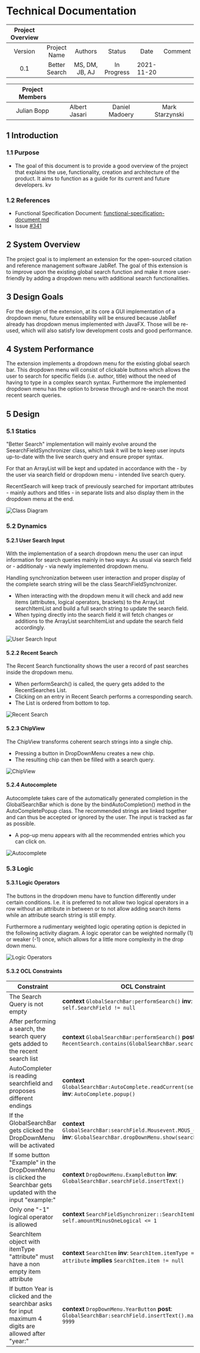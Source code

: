 # Technical Documentation

| Project Overview  | | | | | |
| :---: | :---: | :---: | :---: | :---: | :---: |
| Version | Project Name | Authors | Status | Date | Comment |
| 0.1 | Better Search | MS, DM, JB, AJ | In Progress | 2021-11-20 | |

| Project Members | | | |
| :---: | :---: | :---: | :---: |
| Julian Bopp | Albert Jasari | Daniel Madoery | Mark Starzynski



## 1 Introduction

### 1.1 Purpose
- The goal of this document is to provide a good overview of the project that explains the use, functionality, creation and architecture of the product. It aims to function as a guide for its current and future developers.
kv
### 1.2 References
- Functional Specification Document: [functional-specification-document.md](https://github.com/josphstar/jabref/blob/designdoc/docs/sweng/functional-specification-document.md)
- Issue [#341](https://github.com/koppor/jabref/issues/341)

## 2 System Overview
<!-- Hier sollte eine kurze Übersicht über das System gegeben werden. Das Ziel dieses Abschnitts ist, dass der Leser weiss, was entwickelt wird. Also zum Beispiel sollte man erwähnen, dass es sich um eine Erweiterung für Ganttproject handelt, und was das Ziel dieser Erweiterung ist. -->
The project goal is to implement an extension for the open-sourced citation and reference management software JabRef. The goal of this extension is to improve upon the existing global search function and make it more user-friendly by adding a dropdown menu with additional search functionalities.

## 3 Design Goals
<!-- Es gibt kein absolutes Mass für gutes oder schlechtes Design. Das Design ist nur gut oder schlecht bezüglich den Anforderungen der Stakeholder. Hier sollten die Ziele/Anforderungen kurz beschrieben werden. Beispiele sind:

Das Design soll künftige Erweiterbarkeit gewährleisten
Das Design soll zu minimalen Entwicklungszeit/Kosten führen
Das Design soll maximale Performance gewährleisten
… -->
For the design of the extension, at its core a GUI implementation of a dropdown menu, future extensability will be ensured because JabRef already has dropdown menus implemented with JavaFX. Those will be re-used, which will also satisfy low development costs and good performance.

## 4 System Performance
<!-- Um die Designlösung die nachfolgend beschrieben wird einzuführen, sollten an dieser Stelle nochmals das gewünschte Verhalten des Systems (abgeleitet aus dem Pflichtenheft) kurz beschrieben werden. Idealerweise sollte hier genügend Information gegeben werden, so dass man die Diagramme und Spezifikationen die im nächsten Abschnitt beschrieben werden verstehen kann, ohne zuvor das Pflichtenheft im Detail gelesen zu haben. -->
The extension implements a dropdown menu for the existing global search bar. This dropdown menu will consist of clickable buttons which allows the user to search for specific fields (i.e. author, title) without the need of having to type in a complex search syntax. Furthermore the implemented dropdown menu has the option to browse through and re-search the most recent search queries.

## 5 Design
<!-- An dieser Stelle wird nun das eigentliche Softwaredesign (die technische Lösung) beschrieben. In grösseren Systemen wird typischerweise zwischen High-level Design (Architektur) sowie Mid-level Design (UML Klassen- und Sequenzdiagramme) sowie Detaildesign (Detaillierte Beschreibung von einigen Schlüsselklassen) unterschieden. Für diese kleine Änderung, muss diese Unterscheidung aber nicht gemacht werden. Jedoch wollen wir explizit zwischen Statik, Dynamik und Logik zu unterscheiden. -->


### 5.1 Statics
<!-- An dieser Stelle sollten die statischen Aspekte, zum Beispiel mit Hilfe von UML Klassendiagrammen oder Paketdiagrammen beschrieben werden. -->
"Better Search" implementation will mainly evolve around the SeearchFieldSynchronizer class, which task it will be to keep user inputs up-to-date with the live search query and ensure proper syntax.

For that an ArrayList will be kept and updated in accordance with the - by the user via search field or dropdown menu - intended live search query.

RecentSearch will keep track of previously searched for important attributes - mainly authors and titles - in separate lists and also display them in the dropdown menu at the end.

![Class Diagram](/docs/sweng/diagrams/class-diagram-withLegend.png "class-diagram.png")

### 5.2 Dynamics
<!-- An dieser Stelle sollten die dynamische Aspekte, zum Beispiel mit Hilfe von UML Sequenz/Kollaborationsdiagrammen, oder Akivitätsdiagrammen beschrieben werden. -->
#### 5.2.1 User Search Input
With the implementation of a search dropdown menu the user can input information for search queries mainly in two ways: As usual via search field or - additionaly - via newly implemented dropdown menu. 

Handling synchronization between user interaction and proper display of the complete search string will be the class SearchFieldSynchronizer. 
- When interacting with the dropdown menu it will check and add new items (attributes, logical operators, brackets) to the ArrayList searchItemList and build a full search string to update the search field.
- When typing directly into the search field it will fetch changes or additions to the ArrayList searchItemList and update the search field accordingly. 

![User Search Input](/docs/sweng/diagrams/user-search-input.png "user-search-input.png")

#### 5.2.2 Recent Search

The Recent Search functionality shows the user a record of past searches inside the dropdown menu.

- When performSearch() is called, the query gets added to the RecentSearches List.
- Clicking on an entry in Recent Search performs a corresponding search.
- The List is ordered from bottom to top.

![Recent Search](/docs/sweng/diagrams/recent-search.png "recent-search.png")

#### 5.2.3 ChipView

The ChipView transforms coherent search strings into a single chip.

- Pressing a button in DropDownMenu creates a new chip.
- The resulting chip can then be filled with a search query.

![ChipView](/docs/sweng/diagrams/chip-view.png "chip-view.png")

#### 5.2.4 Autocomplete

Autocomplete takes care of the automatically generated completion in the GlobalSearchBar which is done by the bindAutoCompletion() method in the AutoCompletePopup class. 
The recommended strings are linked together and can thus be accepted or ignored by the user.
The input is tracked as far as possible.

- A pop-up menu appears with all the recommended entries which you can click on.

![Autocomplete](/docs/sweng/diagrams/autocomplete.png "autocomplete.png")

### 5.3 Logic
<!-- An dieser Stelle können noch logische Aspekte, wie zum Beispiel logische Einschränkungen spezifiziert werden. Hierzu kann zum Beispiel OCL verwendet werden. -->
#### 5.3.1 Logic Operators
The buttons in the dropdown menu have to function differently under certain conditions. I.e. it is preferred to not allow two logical operators in a row without an attribute in between or to not allow adding search items while an attribute search string is still empty.

Furthermore a rudimentary weighted logic operating option is depicted in the following activity diagram. A logic operator can be weighted normally (1) or weaker (-1) once, which allows for a little more complexity in the drop down menu.

![Logic Operators](/docs/sweng/diagrams/logic-operators.png "logic-operators.png")

#### 5.3.2 OCL Constraints

| Constraint | OCL Constraint  |
|---|---|
| The Search Query is not empty    | **context** `GlobalSearchBar:performSearch()` **inv**: `self.SearchField != null`  |
| After performing a search,  the search query gets added to the recent search list| **context** `GlobalSearchBar:performSearch()` **post**: `RecentSearch.contains(GlobalSearchBar.searchField)`|
| AutoCompleter is reading searchfield and proposes different endings | **context** `GlobalSearchBar:AutoComplete.readCurrent(searchField)` **inv**: `AutoComplete.popup()`|
| If the GlobalSearchBar gets clicked the DropDownMenu will be activated | **context** `GlobalSearchBar:searchField.Mousevent.MOUS_CLICKED` **inv**: `GlobalSearchBar.dropDownMenu.show(searchField)` |
| If some button "Example" in the DropDownMenu is clicked the Searchbar gets updated with the input "example:"| **context** `DropDownMenu.ExampleButton` **inv**: `GlobalSearchBar.searchField.insertText()`|
| Only one "-1" logical operator is allowed | **context** `SearchFieldSynchronizer::SearchItemList` **inv**: `self.amountMinusOneLogical <= 1`| 
| SearchItem object with itemType "attribute" must have a non empty item attribute | **context** `SearchItem` **inv**: `SearchItem.itemType == attribute` **implies** `SearchItem.item != null`|
| If button Year is clicked and the searchbar asks for input maximum 4 digits are allowed after "year:"| **context** `DropDownMenu.YearButton` **post**: `GlobalSearchBar:searchField.insertText().maximum = 9999`|
